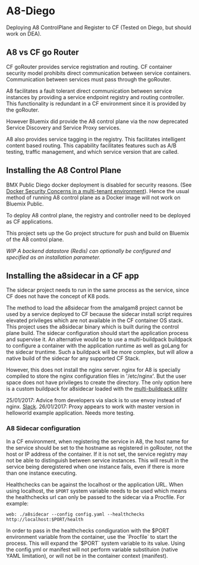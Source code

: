 # A8-Diego
Deploying A8 ControlPlane and Register to CF (Tested on Diego, but should work on DEA).

## A8 vs CF go Router
CF goRouter provides service registration and routing. CF container security model prohibits direct communication between service containers. Communication between services must pass through the goRouter.

A8 facilitates a fault tolerant direct communication between service instances by providing a service endpoint registry and routing controller. This functionality is redundant in a CF environment since it is provided by the goRouter.

However Bluemix did provide the A8 control plane via the now deprecated Service Discovery and Service Proxy services.

A8 also provides service tagging in the registry. This facilitates intelligent content based routing. This capability facilitates features such as A/B testing, traffic management, and which service version that are called.

## Installing the A8 Control Plane
BMX Public Diego docker deployment is disabled for security reasons. (See [Docker Security Concerns in a multi-tenant environment](http://docs.cloudfoundry.org/adminguide/docker.html#multi-tenant)). Hence the usual method of running A8 control plane as a Docker image will not work on Bluemix Public.

To deploy A8 control plane, the registry and controller need to be deployed as CF applications.

This project sets up the Go project structure for push and build on Bluemix of the A8 control plane.

_*WIP* A backend datastore (Redis) can optionally be configured and specified as an installation parameter._

## Installing the a8sidecar in a CF app
The sidecar project needs to run in the same process as the service, since CF does not have the concept of K8 pods.

The method to load the a8sidecar from the amalgam8 project cannot be used by a service deployed to CF because the sidecar install script requires elevated privileges which are not available in the CF container OS stack. This project uses the a8sidecar binary which is built during the control plane build. The sidecar configuration should start the application process and supervise it. An alternative would be to use a multi-buildpack buildpack to configure a container with the application runtime as well as goLang for the sidecar truntime. Such a buildpack will be more complex, but will allow a native build of the sidecar for any supported CF Stack.

However, this does not install the nginx server. nginx for A8 is specially compiled to store the nginx configuration files in '/etc/nginx'. But the user space does not have privileges to create the directory. The only option here is a custom buildpack for a8sidecar loaded with the [multi-buildpack utility](https://bitbucket.org/cf-utilities/cf-buildpack-multi/src)

25/01/2017: Advice from developers via slack is to use envoy instead of nginx. [Slack](https://amalgam8.slack.com/archives/users/p1485288948000398).
26/01/2017: Proxy appears to work with master version in helloworld example application. Needs more testing.


### A8 Sidecar configuration
In a CF environment, when registering the service in A8, the host name for the service should be set to the hostname as registered in goRouter, not the host or IP address of the container. If it is not set, the service registry may not be able to distinguish between service instances. This will result in the service being deregistered when one instance fails, even if there is more than one instance executing.

Healthchecks can be against the localhost or the application URL. When using localhost, the `$PORT` system variable needs to be used which means the healthchecks url can only be passed to the sidecar via a Procfile. For example:
```
web: ./a8sidecar --config config.yaml --healthchecks http://localhost:$PORT/health
```

In order to pass in the healthchecks condiguration with the $PORT environment variable from the container, use the `Procfile` to start the process. This will expand the `$PORT` system variable to its value. Using the config.yml or manifest will not perform variable substituion (native YAML limitation), or will not be in the container context (manifest).

